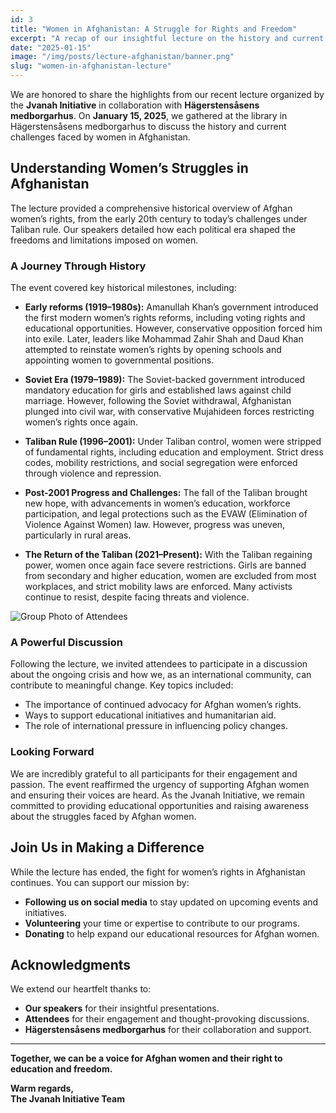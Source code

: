 ```yaml
---
id: 3
title: "Women in Afghanistan: A Struggle for Rights and Freedom"
excerpt: "A recap of our insightful lecture on the history and current situation of women in Afghanistan, hosted by the Jvanah Initiative."
date: "2025-01-15"
image: "/img/posts/lecture-afghanistan/banner.png"
slug: "women-in-afghanistan-lecture"
---
```


We are honored to share the highlights from our recent lecture organized by the **Jvanah Initiative** in collaboration with **Hägerstensåsens medborgarhus**. On **January 15, 2025**, we gathered at the library in Hägerstensåsens medborgarhus to discuss the history and current challenges faced by women in Afghanistan.

## Understanding Women’s Struggles in Afghanistan

The lecture provided a comprehensive historical overview of Afghan women’s rights, from the early 20th century to today’s challenges under Taliban rule. Our speakers detailed how each political era shaped the freedoms and limitations imposed on women.

### A Journey Through History

The event covered key historical milestones, including:

- **Early reforms (1919–1980s):** Amanullah Khan’s government introduced the first modern women’s rights reforms, including voting rights and educational opportunities. However, conservative opposition forced him into exile. Later, leaders like Mohammad Zahir Shah and Daud Khan attempted to reinstate women’s rights by opening schools and appointing women to governmental positions.

- **Soviet Era (1979–1989):** The Soviet-backed government introduced mandatory education for girls and established laws against child marriage. However, following the Soviet withdrawal, Afghanistan plunged into civil war, with conservative Mujahideen forces restricting women’s rights once again.

- **Taliban Rule (1996–2001):** Under Taliban control, women were stripped of fundamental rights, including education and employment. Strict dress codes, mobility restrictions, and social segregation were enforced through violence and repression.

- **Post-2001 Progress and Challenges:** The fall of the Taliban brought new hope, with advancements in women’s education, workforce participation, and legal protections such as the EVAW (Elimination of Violence Against Women) law. However, progress was uneven, particularly in rural areas.

- **The Return of the Taliban (2021–Present):** With the Taliban regaining power, women once again face severe restrictions. Girls are banned from secondary and higher education, women are excluded from most workplaces, and strict mobility laws are enforced. Many activists continue to resist, despite facing threats and violence.

![Group Photo of Attendees](/img/posts/lecture-afghanistan/presentation-photo.jpeg)

### A Powerful Discussion

Following the lecture, we invited attendees to participate in a discussion about the ongoing crisis and how we, as an international community, can contribute to meaningful change. Key topics included:

- The importance of continued advocacy for Afghan women’s rights.
- Ways to support educational initiatives and humanitarian aid.
- The role of international pressure in influencing policy changes.

### Looking Forward

We are incredibly grateful to all participants for their engagement and passion. The event reaffirmed the urgency of supporting Afghan women and ensuring their voices are heard. As the Jvanah Initiative, we remain committed to providing educational opportunities and raising awareness about the struggles faced by Afghan women.

## Join Us in Making a Difference

While the lecture has ended, the fight for women’s rights in Afghanistan continues. You can support our mission by:

- **Following us on social media** to stay updated on upcoming events and initiatives.
- **Volunteering** your time or expertise to contribute to our programs.
- **Donating** to help expand our educational resources for Afghan women.

## Acknowledgments

We extend our heartfelt thanks to:

- **Our speakers** for their insightful presentations.
- **Attendees** for their engagement and thought-provoking discussions.
- **Hägerstensåsens medborgarhus** for their collaboration and support.

---

**Together, we can be a voice for Afghan women and their right to education and freedom.**

**Warm regards,**  
**The Jvanah Initiative Team**
